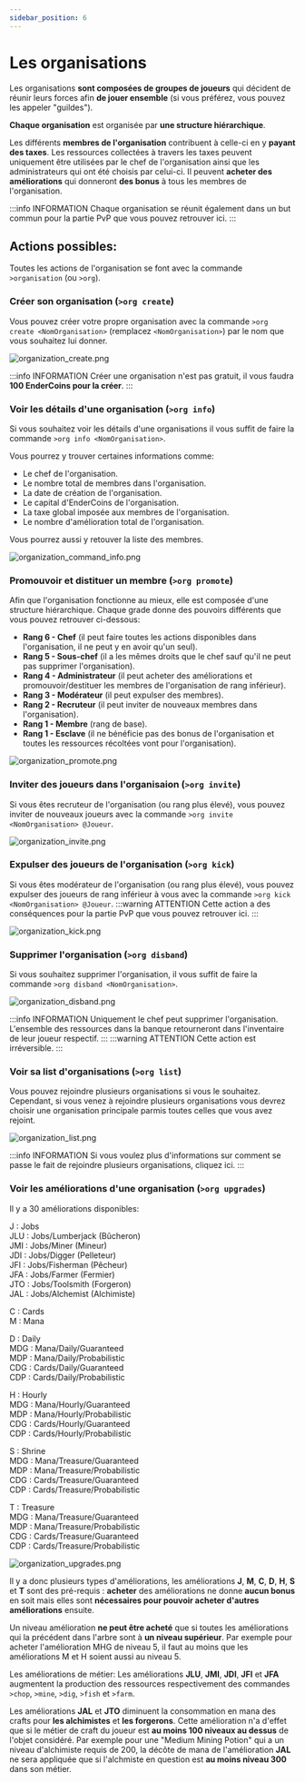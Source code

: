 ```yaml
---
sidebar_position: 6
---
```


# Les organisations

Les organisations **sont composées de groupes de joueurs** qui décident de réunir leurs forces afin **de jouer ensemble** (si vous préférez, vous pouvez les appeler "guildes").

**Chaque organisation** est organisée par **une structure hiérarchique**.

Les différents **membres de l'organisation** contribuent à celle-ci en y **payant des taxes**. Les ressources collectées à travers les taxes peuvent uniquement être utilisées par le chef de l'organisation ainsi que les administrateurs qui ont été choisis par celui-ci. Il peuvent **acheter des améliorations** qui donneront **des bonus** à tous les membres de l'organisation.

:::info INFORMATION
Chaque organisation se réunit également dans un but commun pour la partie PvP que vous pouvez retrouver ici.
:::

## Actions possibles:
Toutes les actions de l'organisation se font avec la commande `>organisation` (ou `>org`).

### Créer son organisation (`>org create`)
Vous pouvez créer votre propre organisation avec la commande `>org create <NomOrganisation>` (remplacez `<NomOrganisation>`) par le nom que vous souhaitez lui donner.

![organization_create.png](/img/commands_example/organization_create.png)

:::info INFORMATION
Créer une organisation n'est pas gratuit, il vous faudra **100 EnderCoins pour la créer**.
:::

### Voir les détails d'une organisation (`>org info`)
Si vous souhaitez voir les détails d'une organisations il vous suffit de faire la commande `>org info <NomOrganisation>`.

Vous pourrez y trouver certaines informations comme:

- Le chef de l'organisation.
- Le nombre total de membres dans l'organisation.
- La date de création de l'organisation.
- Le capital d'EnderCoins de l'organisation.
- La taxe global imposée aux membres de l'organisation.
- Le nombre d'amélioration total de l'organisation.

Vous pourrez aussi y retouver la liste des membres.

![organization_command_info.png](/img/commands_example/organization_command_info.png)

### Promouvoir et distituer un membre (`>org promote`)
Afin que l'organisation fonctionne au mieux, elle est composée d'une structure hiérarchique. Chaque grade donne des pouvoirs différents que vous pouvez retrouver ci-dessous:

- **Rang 6 - Chef** (il peut faire toutes les actions disponibles dans l'organisation, il ne peut y en avoir qu'un seul).
- **Rang 5 - Sous-chef** (il a les mêmes droits que le chef sauf qu'il ne peut pas supprimer l'organisation).
- **Rang 4 - Administrateur** (il peut acheter des améliorations et promouvoir/destituer les membres de l'organisation de rang inférieur).
- **Rang 3 - Modérateur** (il peut expulser des membres).
- **Rang 2 - Recruteur** (il peut inviter de nouveaux membres dans l'organisation).
- **Rang 1 - Membre** (rang de base).
- **Rang 1 - Esclave** (il ne bénéficie pas des bonus de l'organisation et toutes les ressources récoltées vont pour l'organisation).

![organization_promote.png](/img/commands_example/organization_promote.png)

### Inviter des joueurs dans l'organisaion (`>org invite`)
Si vous êtes recruteur de l'organisation (ou rang plus élevé), vous pouvez inviter de nouveaux joueurs avec la commande `>org invite <NomOrganisation> @Joueur`.

![organization_invite.png](/img/commands_example/organization_invite.png)

### Expulser des joueurs de l'organisation (`>org kick`)
Si vous êtes modérateur de l'organisation (ou rang plus élevé), vous pouvez expulser des joueurs de rang inférieur à vous avec la commande `>org kick <NomOrganisation> @Joueur`.
:::warning ATTENTION
Cette action a des conséquences pour la partie PvP que vous pouvez retrouver ici.
:::

![organization_kick.png](/img/commands_example/organization_kick.png)

### Supprimer l'organisation (`>org disband`)
Si vous souhaitez supprimer l'organisation, il vous suffit de faire la commande `>org disband <NomOrganisation>`.

![organization_disband.png](/img/commands_example/organization_disband.png)

:::info INFORMATION
Uniquement le chef peut supprimer l'organisation. L'ensemble des ressources dans la banque retourneront dans l'inventaire de leur joueur respectif. 
:::
:::warning ATTENTION
Cette action est irréversible.
:::

### Voir sa list d'organisations (`>org list`)
Vous pouvez rejoindre plusieurs organisations si vous le souhaitez. Cependant, si vous venez à rejoindre plusieurs organisations vous devrez choisir une organisation principale parmis toutes celles que vous avez rejoint.

![organization_list.png](/img/commands_example/organization_list.png)

:::info INFORMATION
Si vous voulez plus d'informations sur comment se passe le fait de rejoindre plusieurs organisations, cliquez ici.
:::

### Voir les améliorations d'une organisation (`>org upgrades`)
Il y a 30 améliorations disponibles:

J : Jobs\
JLU : Jobs/Lumberjack (Bûcheron)\
JMI : Jobs/Miner (Mineur)\
JDI : Jobs/Digger (Pelleteur)\
JFI : Jobs/Fisherman (Pêcheur)\
JFA : Jobs/Farmer (Fermier)\
JTO : Jobs/Toolsmith (Forgeron)\
JAL : Jobs/Alchemist (Alchimiste)

C : Cards\
M : Mana

D : Daily\
MDG : Mana/Daily/Guaranteed\
MDP : Mana/Daily/Probabilistic\
CDG : Cards/Daily/Guaranteed\
CDP : Cards/Daily/Probabilistic

H : Hourly\
MDG : Mana/Hourly/Guaranteed\
MDP : Mana/Hourly/Probabilistic\
CDG : Cards/Hourly/Guaranteed\
CDP : Cards/Hourly/Probabilistic

S : Shrine\
MDG : Mana/Treasure/Guaranteed\
MDP : Mana/Treasure/Probabilistic\
CDG : Cards/Treasure/Guaranteed\
CDP : Cards/Treasure/Probabilistic

T : Treasure\
MDG : Mana/Treasure/Guaranteed\
MDP : Mana/Treasure/Probabilistic\
CDG : Cards/Treasure/Guaranteed\
CDP : Cards/Treasure/Probabilistic

![organization_upgrades.png](/img/commands_example/organization_upgrades.png)

Il y a donc plusieurs types d'améliorations, les améliorations **J**, **M**, **C**, **D**, **H**, **S** et **T** sont des pré-requis : **acheter** des améliorations ne donne **aucun bonus** en soit mais elles sont **nécessaires pour pouvoir acheter d'autres améliorations** ensuite.

Un niveau amélioration **ne peut être acheté** que si toutes les améliorations qui la précédent dans l'arbre sont à **un niveau supérieur**. Par exemple pour acheter l'amélioration MHG de niveau 5, il faut au moins que les améliorations M et H soient aussi au niveau 5.

Les améliorations de métier:
Les améliorations **JLU**, **JMI**, **JDI**, **JFI** et **JFA** augmentent la production des ressources respectivement des commandes `>chop`, `>mine`, `>dig`, `>fish` et `>farm`.

Les améliorations **JAL** et **JTO** diminuent la consommation en mana des crafts pour **les alchimistes** et **les forgerons**. Cette amélioration n'a d'effet que si le métier de craft du joueur est **au moins 100 niveaux au dessus** de l'objet considéré.
Par exemple pour une "Medium Mining Potion" qui a un niveau d'alchimiste requis de 200, la décôte de mana de l'amélioration **JAL** ne sera appliquée que si l'alchmiste en question est **au moins niveau 300** dans son métier.